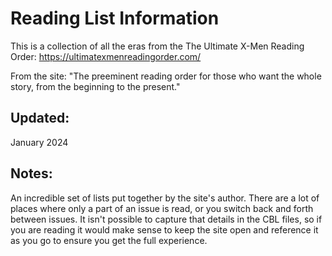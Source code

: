 # Reading List Information
This is a collection of all the eras from the The Ultimate X-Men Reading Order:
https://ultimatexmenreadingorder.com/

From the site: "The preeminent reading order for those who want the whole story, from the beginning to the present."

## Updated:
January 2024

## Notes:
An incredible set of lists put together by the site's author. There are a lot of places where only a part of an issue is read, or you switch back and forth between issues. It isn't possible to capture that details in the CBL files, so if you are reading it would make sense to keep the site open and reference it as you go to ensure you get the full experience.
